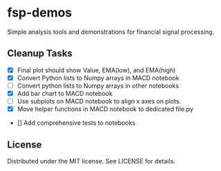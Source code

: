 # fsp-demos
Simple analysis tools and demonstrations for financial signal processing.

## Cleanup Tasks
- [x] Final plot should show Value, EMA(low), and EMA(high)
- [x] Convert Python lists to Numpy arrays in MACD notebook
- [ ] Convert python lists to Numpy arrays in other notebooks
- [x] Add bar chart to MACD notebook
- [ ] Use subplots on MACD notebook to align x axes on plots.
- [x] Move helper functions in MACD notebook to dedicated file.py
- [] Add comprehensive tests to notebooks



## License
Distributed under the MIT license. See LICENSE for details.
